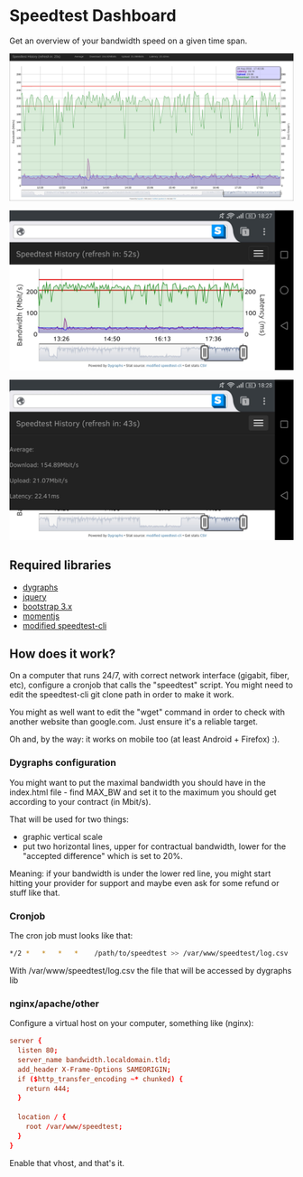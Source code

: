 # Speedtest Dashboard

Get an overview of your bandwidth speed on a given time span.

![Alt text](/dashboard-example.jpg?raw=true "Screenshot")

![Alt text](/mobile-full.jpg?raw=true "Mobile view")

![Alt text](/mobile-info.jpg?raw=true "Mobile with information")

## Required libraries
  * [dygraphs](http://dygraphs.com/)
  * [jquery](http://jquery.com/)
  * [bootstrap 3.x](http://getbootstrap.com/)
  * [momentjs](http://momentjs.com/)
  * [modified speedtest-cli](https://github.com/cjeanneret/speedtest-cli)

## How does it work?
On a computer that runs 24/7, with correct network interface (gigabit, fiber, etc),
configure a cronjob that calls the "speedtest" script.
You might need to edit the speedtest-cli git clone path in order to make it work.

You might as well want to edit the "wget" command in order to check with another website
than google.com. Just ensure it's a reliable target.

Oh and, by the way: it works on mobile too (at least Android + Firefox) :).

### Dygraphs configuration
You might want to put the maximal bandwidth you should have in the index.html file - find
MAX_BW and set it to the maximum you should get according to your contract (in Mbit/s).

That will be used for two things:
  * graphic vertical scale
  * put two horizontal lines, upper for contractual bandwidth, lower for the "accepted difference"
  which is set to 20%.

Meaning: if your bandwidth is under the lower red line, you might start hitting your provider for support and
maybe even ask for some refund or stuff like that.


### Cronjob

The cron job must looks like that:
```Bash
*/2 *   *   *   *    /path/to/speedtest >> /var/www/speedtest/log.csv
```

With /var/www/speedtest/log.csv the file that will be accessed by dygraphs lib

### nginx/apache/other
Configure a virtual host on your computer, something like (nginx):
```conf
server {
  listen 80;
  server_name bandwidth.localdomain.tld;
  add_header X-Frame-Options SAMEORIGIN;
  if ($http_transfer_encoding ~* chunked) {
    return 444;
  }

  location / {
    root /var/www/speedtest;
  }
}
```
Enable that vhost, and that's it.
